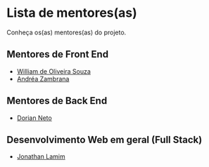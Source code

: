 # Lista de mentores(as)

Conheça os(as) mentores(as) do projeto.

## Mentores de Front End

* [William de Oliveira Souza](/mentores/perfis/william_oliveira_souza.md)
* [Andréa Zambrana](/mentores/perfis/andrea_zambrana.md)

## Mentores de Back End

* [Dorian Neto](/mentores/perfis/dorian_neto.md)

## Desenvolvimento Web em geral (Full Stack)

* [Jonathan Lamim](/mentores/perfis/jonathan_lamim.md)
